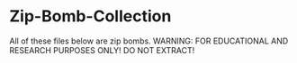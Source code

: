 # Zip-Bomb-Collection
All of these files below are zip bombs. WARNING: FOR EDUCATIONAL AND RESEARCH PURPOSES ONLY! DO NOT EXTRACT!
